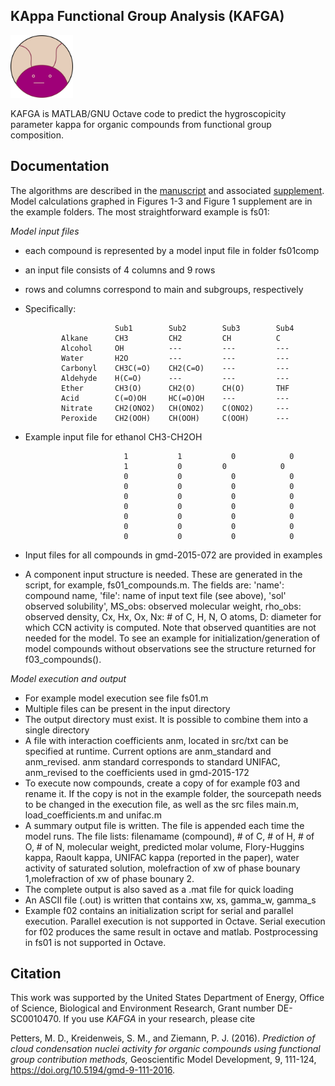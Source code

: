 ## KAppa Functional Group Analysis (KAFGA)
<img src="docs/Logo.png" width="100">

KAFGA is MATLAB/GNU Octave code to predict the hygroscopicity parameter kappa for organic compounds from functional group composition.

## Documentation
The algorithms are described in the [manuscript](docs/gmd-9-111-2016.pdf) and associated [supplement](gmd-9-111-2016-supplement-title-page.pdf). Model calculations graphed in Figures 1-3 and Figure 1 supplement are in the example folders. The most straightforward example is fs01:<br>

_Model input files_
 - each compound is represented by a model input file in folder fs01comp
 - an input file consists of 4 columns and 9 rows
 - rows and columns correspond to main and subgroups, respectively
 - Specifically:

                           Sub1        Sub2        Sub3        Sub4
               Alkane      CH3         CH2         CH          C
               Alcohol     OH          ---         ---         ---
               Water       H2O         ---         ---         ---
               Carbonyl    CH3C(=O)    CH2(C=O)    ---         ---
               Aldehyde    H(C=O)      ---         ---         ---
               Ether       CH3(O)      CH2(O)      CH(O)       THF
               Acid        C(=O)OH     HC(=O)OH    ---         ---
               Nitrate     CH2(ONO2)   CH(ONO2)    C(ONO2)     ---
               Peroxide    CH2(OOH)    CH(OOH)     C(OOH)      ---

 - Example input file for ethanol CH3-CH2OH

                             1           1           0            0
                             1           0	       0            0
                             0           0           0            0
                             0           0           0            0
                             0           0           0            0
                             0           0           0            0
                             0           0           0            0
                             0           0           0            0
                             0           0           0            0
 - Input files for all compounds in gmd-2015-072 are provided in examples

 - A component input structure is needed. These are generated in the
   script, for example, fs01_compounds.m. The fields are: 'name':
   compound name, 'file': name of input text file (see above), 'sol'
   observed solubility', MS_obs: observed molecular weight, rho_obs:
   observed density, Cx, Hx, Ox, Nx: # of C, H, N, O atoms,  D:
   diameter for which CCN activity is computed. Note that observed
   quantities are not needed for the model. To see an example for
   initialization/generation of model compounds without observations
   see the structure returned for f03_compounds().

_Model execution and output_
 - For example model execution see file fs01.m
 - Multiple files can be present in the input directory
 - The output directory must exist. It is possible to combine them
   into a single directory
 - A file with interaction coefficients anm, located in src/txt can be
   specified at runtime. Current options are anm_standard and
   anm_revised. anm standard corresponds to standard UNIFAC,
   anm_revised to the coefficients used in gmd-2015-172
 - To execute now compounds, create a copy of for example f03 and
   rename it. If the copy is not in the example folder, the sourcepath
   needs to be changed in the execution file, as well as the src files
   main.m, load_coefficients.m and unifac.m
 - A summary output file is written. The file is appended each time
   the model runs. The file lists: filenamame (compound), # of C, # of H, # of O, # of N, molecular weight, predicted molar volume, Flory-Huggins kappa, Raoult kappa, UNIFAC kappa (reported in the paper), water
   activity of saturated solution, molefraction of xw of phase bounary
   1,molefraction of xw of phase bounary 2.
 - The complete output is also saved as a .mat file for quick loading
 - An ASCII file (.out) is written that contains xw, xs, gamma_w, gamma_s
 - Example f02 contains an initialization script for serial and
   parallel execution. Parallel execution is not supported in
   Octave. Serial execution for f02 produces the same result in octave
   and matlab. Postprocessing in fs01 is not supported in
   Octave.

## Citation
This work was supported by the United States Department of Energy, Office of Science, Biological and Environment Research, Grant number DE-SC0010470. If you use _KAFGA_ in your research, please cite

Petters, M. D., Kreidenweis, S. M., and Ziemann, P. J. (2016). <i> Prediction of cloud condensation nuclei activity for organic compounds using functional group contribution methods, </i> Geoscientific Model Development, 9, 111-124, https://doi.org/10.5194/gmd-9-111-2016.
